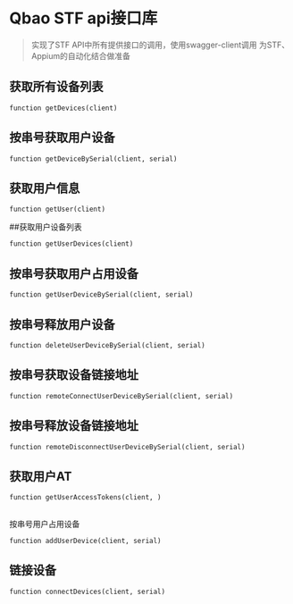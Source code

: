 # Qbao STF api接口库
> 实现了STF API中所有提供接口的调用，使用swagger-client调用
> 为STF、Appium的自动化结合做准备

## 获取所有设备列表
```
function getDevices(client)
```

## 按串号获取用户设备
```
function getDeviceBySerial(client, serial)
```

## 获取用户信息
```
function getUser(client)
```

##获取用户设备列表
```
function getUserDevices(client)
```

## 按串号获取用户占用设备
```
function getUserDeviceBySerial(client, serial)
```

## 按串号释放用户设备
```
function deleteUserDeviceBySerial(client, serial)
```

## 按串号获取设备链接地址
```
function remoteConnectUserDeviceBySerial(client, serial)
```

## 按串号释放设备链接地址
```
function remoteDisconnectUserDeviceBySerial(client, serial)
```

## 获取用户AT
```
function getUserAccessTokens(client, )
```

##
按串号用户占用设备
```
function addUserDevice(client, serial)
```

## 链接设备
```
function connectDevices(client, serial)
```

